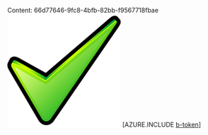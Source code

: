 Content: 66d77646-9fc8-4bfb-82bb-f9567718fbae![image](1c41e6dc-3a6f-4429-83fa-634a04867685.png)
[AZURE.INCLUDE [b-token](d79c9358-fd4c-464b-bf5d-a390e70297a0.md)]
